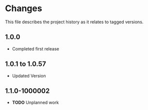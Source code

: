 # Changes
This file describes the project history as it relates to tagged versions.

## 1.0.0
- Completed first release

## 1.0.1 to 1.0.57
- Updated Version

## 1.1.0-1000002
- **TODO** Unplanned work
